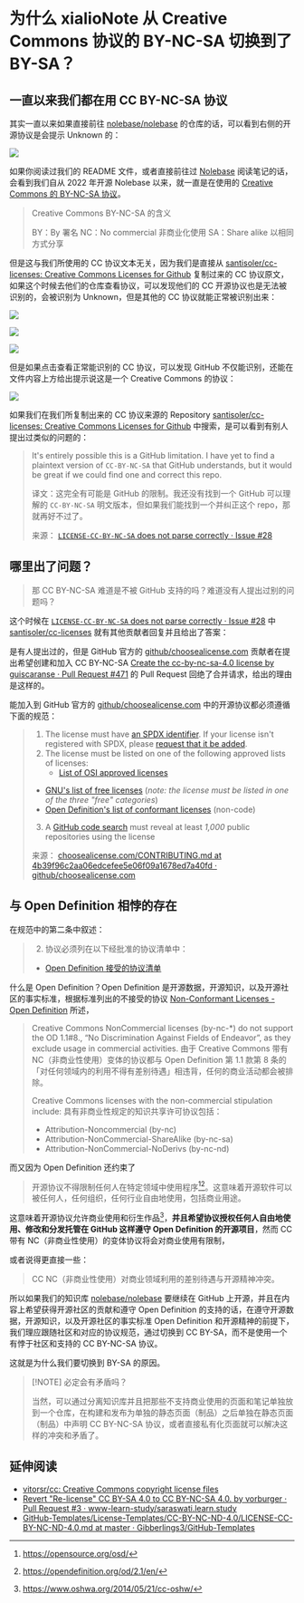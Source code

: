 # 为什么 xialioNote 从 Creative Commons 协议的 BY-NC-SA 切换到了 BY-SA？

## 一直以来我们都在用 CC BY-NC-SA 协议

其实一直以来如果直接前往 [nolebase/nolebase](https://github.com/nolebase/nolebase) 的仓库的话，可以看到右侧的开源协议是会提示 Unknown 的：

![](./assets/why-nolebase-moved-to-cc-by-sa-from-cc-by-nc-sa-screenshot-5.png)

如果你阅读过我们的 README 文件，或者直接前往过 [Nolebase](https://nolebase.ayaka.io) 阅读笔记的话，会看到我们自从 2022 年开源 Nolebase 以来，就一直是在使用的 [Creative Commons 的 BY-NC-SA 协议](https://github.com/nolebase/nolebase/blob/0545bce5bf9d012442e4c97f05cece2112768af7/LICENSE-CC-BY-NC-SA)。

> Creative Commons BY-NC-SA 的含义
>
> BY：By 署名
> NC：No commercial 非商业化使用
> SA：Share alike 以相同方式分享

但是这与我们所使用的 CC 协议文本无关，因为我们是直接从 [santisoler/cc-licenses: Creative Commons Licenses for Github](https://github.com/santisoler/cc-licenses) 复制过来的 CC 协议原文，如果这个时候去他们的仓库查看协议，可以发现他们的 CC 开源协议也是无法被识别的，会被识别为 Unknown，但是其他的 CC 协议就能正常被识别出来：

![](./assets/why-nolebase-moved-to-cc-by-sa-from-cc-by-nc-sa-screenshot-1.png)

![](./assets/why-nolebase-moved-to-cc-by-sa-from-cc-by-nc-sa-screenshot-2.png)

![](./assets/why-nolebase-moved-to-cc-by-sa-from-cc-by-nc-sa-screenshot-3.png)

但是如果点击查看正常能识别的 CC 协议，可以发现 GitHub 不仅能识别，还能在文件内容上方给出提示说这是一个 Creative Commons 的协议：

![](./assets/why-nolebase-moved-to-cc-by-sa-from-cc-by-nc-sa-screenshot-4.png)

如果我们在我们所复制出来的 CC 协议来源的 Repository [santisoler/cc-licenses: Creative Commons Licenses for Github](https://github.com/santisoler/cc-licenses) 中搜索，是可以看到有别人提出过类似的问题的：

> It's entirely possible this is a GitHub limitation. I have yet to find a plaintext version of `CC-BY-NC-SA` that GitHub understands, but it would be great if we could find one and correct this repo.
>
> 译文：这完全有可能是 GitHub 的限制。我还没有找到一个 GitHub 可以理解的 `CC-BY-NC-SA` 明文版本，但如果我们能找到一个并纠正这个 repo，那就再好不过了。
>
> 来源： [`LICENSE-CC-BY-NC-SA` does not parse correctly · Issue #28](https://github.com/santisoler/cc-licenses/issues/28)

## 哪里出了问题？

> 那 CC BY-NC-SA 难道是不被 GitHub 支持的吗？难道没有人提出过别的问题吗？

这个时候在 [`LICENSE-CC-BY-NC-SA` does not parse correctly · Issue #28](https://github.com/santisoler/cc-licenses/issues/28) 中 [santisoler/cc-licenses](https://github.com/santisoler/cc-licenses) 就有其他贡献者回复并且给出了答案：

是有人提出过的，但是 GitHub 官方的 [github/choosealicense.com](https://github.com/github/choosealicense.com) 贡献者在提出希望创建和加入 CC BY-NC-SA [Create the cc-by-nc-sa-4.0 license by guiscaranse · Pull Request #471](https://github.com/github/choosealicense.com/pull/471) 的 Pull Request 回绝了合并请求，给出的理由是这样的。

能加入到 GitHub 官方的 [github/choosealicense.com](https://github.com/github/choosealicense.com) 中的开源协议都必须遵循下面的规范：

> 1. The license must have [an SPDX identifier](https://spdx.org/licenses/). If your license isn't registered with SPDX, please [request that it be added](https://spdx.org/spdx-license-list/request-new-license-or-exception).
> 2. The license must be listed on one of the following approved lists of licenses:
>    - [List of OSI approved licenses](https://opensource.org/licenses/alphabetical)
 >   - [GNU's list of free licenses](https://www.gnu.org/licenses/license-list.en.html) (_note: the license must be listed in one of the three "free" categories_)
 >   - [Open Definition's list of conformant licenses](http://opendefinition.org/licenses/) (non-code)
> 3. A [GitHub code search](https://github.com/search?q=MIT+filename%3ALICENSE&type=Code) must reveal at least _1,000_ public repositories using the license
>
> 来源： [choosealicense.com/CONTRIBUTING.md at 4b39f96c2aa06edcefee5e06f09a1678ed7a40fd · github/choosealicense.com](https://github.com/github/choosealicense.com/blob/4b39f96c2aa06edcefee5e06f09a1678ed7a40fd/CONTRIBUTING.md#adding-a-license)

## 与 Open Definition 相悖的存在

在规范中的第二条中叙述：

> 2. 协议必须列在以下经批准的协议清单中：
>	- [Open Definition 接受的协议清单](http://opendefinition.org/licenses/)

什么是 Open Definition？Open Definition 是开源数据，开源知识，以及开源社区的事实标准，根据标准列出的不接受的协议 [Non-Conformant Licenses - Open Definition](https://opendefinition.org/licenses/nonconformant/) 所述，

> Creative Commons NonCommercial licenses (by-nc-*) do not support the OD 1.1#8., “No Discrimination Against Fields of Endeavor”, as they exclude usage in commercial activities.
> 由于 Creative Commons 带有 NC（非商业性使用）变体的协议都与 Open Definition 第 1.1 款第 8 条的「对任何领域内的利用不得有差别待遇」相违背，任何的商业活动都会被排除。
>
> Creative Commons licenses with the non-commercial stipulation include:
> 具有非商业性规定的知识共享许可协议包括：
>
> - Attribution-Noncommercial (by-nc)
> - Attribution-NonCommercial-ShareAlike (by-nc-sa)
> - Attribution-NonCommercial-NoDerivs (by-nc-nd)

而又因为 Open Definition 还约束了

> 开源协议不得限制任何人在特定领域中使用程序[^2][^3]。这意味着开源软件可以被任何人，任何组织，任何行业自由地使用，包括商业用途。

这意味着开源协议允许商业使用和衍生作品[^1]，**并且希望协议授权任何人自由地使用、修改和分发托管在 GitHub 这样遵守 Open Definition 的开源项目**，然而 CC 带有 NC（非商业性使用）的变体协议将会对商业使用有限制，

或者说得更直接一些：

> CC NC（非商业性使用）对商业领域利用的差别待遇与开源精神冲突。

所以如果我们的知识库 [nolebase/nolebase](https://github.com/nolebase/nolebase) 要继续在 GitHub 上开源，并且在内容上希望获得开源社区的贡献和遵守 Open Definition 的支持的话，在遵守开源数据，开源知识，以及开源社区的事实标准 Open Definition 和开源精神的前提下，我们理应跟随社区和对应的协议规范，通过切换到 CC BY-SA，而不是使用一个有悖于社区和支持的 CC BY-NC-SA 协议。

这就是为什么我们要切换到 BY-SA 的原因。

> [!NOTE] 必定会有矛盾吗？
>
> 当然，可以通过分离知识库并且把那些不支持商业使用的页面和笔记单独放到一个仓库，在构建和发布为单独的静态页面（制品）之后单独在静态页面（制品）中声明 CC BY-NC-SA 协议，或者直接私有化页面就可以解决这样的冲突和矛盾了。

## 延伸阅读

- [vitorsr/cc: Creative Commons copyright license files](https://github.com/vitorsr/cc)
- [Revert "Re-license" CC BY-SA 4.0 to CC BY-NC-SA 4.0. by vorburger · Pull Request #3 · www-learn-study/saraswati.learn.study](https://github.com/www-learn-study/saraswati.learn.study/pull/3)
- [GitHub-Templates/License-Templates/CC-BY-NC-ND-4.0/LICENSE-CC-BY-NC-ND-4.0.md at master · Gibberlings3/GitHub-Templates](https://github.com/Gibberlings3/GitHub-Templates/blob/master/License-Templates/CC-BY-NC-ND-4.0/LICENSE-CC-BY-NC-ND-4.0.md)

[^1]: https://www.oshwa.org/2014/05/21/cc-oshw/
[^2]: https://opensource.org/osd/
[^3]: https://opendefinition.org/od/2.1/en/
